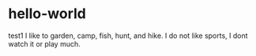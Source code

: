 # hello-world
test1
I like to garden, camp, fish, hunt, and hike.
I do not like sports, I dont watch it or play much.
